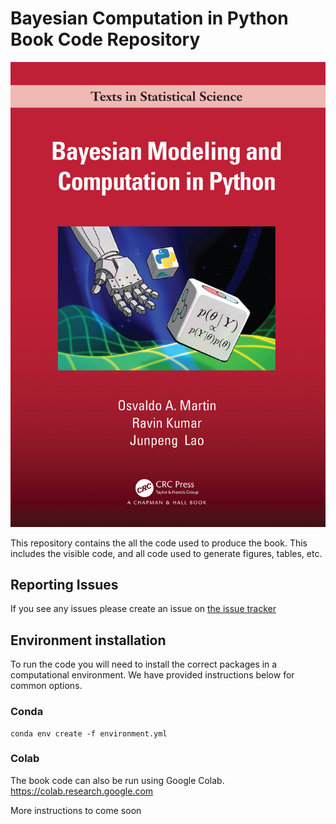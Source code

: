 # Bayesian Computation in Python Book Code Repository
![Book Cover](/jupyter_book/img/cover.jpg)

This repository contains the all the code used to produce the book. 
This includes the visible code, and all code used to generate figures, tables, etc.

## Reporting Issues
If you see any issues please create an issue on [the issue tracker](https://github.com/BayesianModelingandComputationInPython/BookCode_Edition1/issues)


## Environment installation
To run the code you will need to install the correct packages in a computational environment.
We have provided instructions below for common options.

### Conda
```
conda env create -f environment.yml
```

### Colab
The book code can also be run using Google Colab.
https://colab.research.google.com

More instructions to come soon
